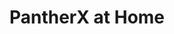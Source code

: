 ---
title: PantherX at Home
link: at Home
layout: topic
namespace: at-home
quicklinks:
  offset: 0
permalink: /at-home/
lang: en
published: false
---